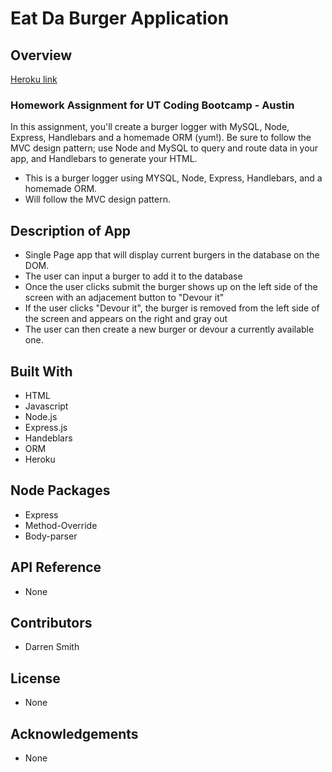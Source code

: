 # Eat Da Burger Application

## Overview

[Heroku link](#)

### Homework Assignment for UT Coding Bootcamp - Austin

In this assignment, you'll create a burger logger with MySQL, Node, Express, Handlebars and a homemade ORM (yum!). Be sure to follow the MVC design pattern; use Node and MySQL to query and route data in your app, and Handlebars to generate your HTML.

* This is a burger logger using MYSQL, Node, Express, Handlebars, and a homemade ORM.
* Will follow the MVC design pattern.

## Description of App

* Single Page app that will display current burgers in the database on the DOM.
* The user can input a burger to add it to the database
* Once the user clicks submit the burger shows up on the left side of the screen with an adjacement button to "Devour it"
* If the user clicks "Devour it", the burger is removed from the left side of the screen and appears on the right and gray out
* The user can then create a new burger or devour a currently available one.  

## Built With

* HTML
* Javascript
* Node.js
* Express.js
* Handeblars
* ORM
* Heroku

## Node Packages

* Express
* Method-Override
* Body-parser

## API Reference

* None

## Contributors

* Darren Smith

## License

* None

## Acknowledgements

* None
